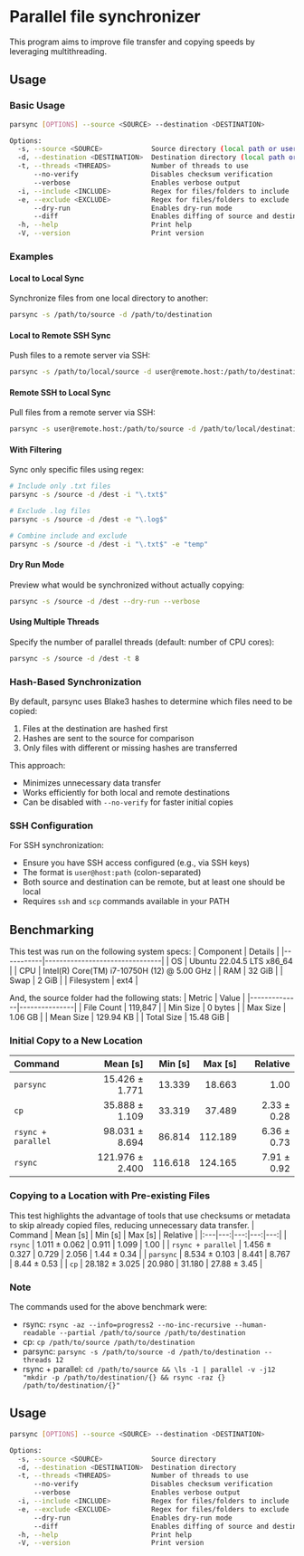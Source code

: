 # Parallel file synchronizer
This program aims to improve file transfer and copying speeds by leveraging multithreading.

## Usage

### Basic Usage

```bash
parsync [OPTIONS] --source <SOURCE> --destination <DESTINATION>

Options:
  -s, --source <SOURCE>            Source directory (local path or user@host:path for SSH)
  -d, --destination <DESTINATION>  Destination directory (local path or user@host:path for SSH)
  -t, --threads <THREADS>          Number of threads to use
      --no-verify                  Disables checksum verification
      --verbose                    Enables verbose output
  -i, --include <INCLUDE>          Regex for files/folders to include
  -e, --exclude <EXCLUDE>          Regex for files/folders to exclude
      --dry-run                    Enables dry-run mode
      --diff                       Enables diffing of source and destination directories
  -h, --help                       Print help
  -V, --version                    Print version
```

### Examples

#### Local to Local Sync
Synchronize files from one local directory to another:
```bash
parsync -s /path/to/source -d /path/to/destination
```

#### Local to Remote SSH Sync
Push files to a remote server via SSH:
```bash
parsync -s /path/to/local/source -d user@remote.host:/path/to/destination
```

#### Remote SSH to Local Sync
Pull files from a remote server via SSH:
```bash
parsync -s user@remote.host:/path/to/source -d /path/to/local/destination
```

#### With Filtering
Sync only specific files using regex:
```bash
# Include only .txt files
parsync -s /source -d /dest -i "\.txt$"

# Exclude .log files
parsync -s /source -d /dest -e "\.log$"

# Combine include and exclude
parsync -s /source -d /dest -i "\.txt$" -e "temp"
```

#### Dry Run Mode
Preview what would be synchronized without actually copying:
```bash
parsync -s /source -d /dest --dry-run --verbose
```

#### Using Multiple Threads
Specify the number of parallel threads (default: number of CPU cores):
```bash
parsync -s /source -d /dest -t 8
```

### Hash-Based Synchronization

By default, parsync uses Blake3 hashes to determine which files need to be copied:

1. Files at the destination are hashed first
2. Hashes are sent to the source for comparison
3. Only files with different or missing hashes are transferred

This approach:
- Minimizes unnecessary data transfer
- Works efficiently for both local and remote destinations
- Can be disabled with `--no-verify` for faster initial copies

### SSH Configuration

For SSH synchronization:
- Ensure you have SSH access configured (e.g., via SSH keys)
- The format is `user@host:path` (colon-separated)
- Both source and destination can be remote, but at least one should be local
- Requires `ssh` and `scp` commands available in your PATH

## Benchmarking
This test was run on the following system specs:
| Component | Details                        |
|-----------|--------------------------------|
| OS        | Ubuntu 22.04.5 LTS x86_64      |
| CPU       | Intel(R) Core(TM) i7-10750H (12) @ 5.00 GHz |
| RAM       | 32 GiB            |
| Swap       | 2 GiB            |
| Filesystem       | ext4            |

And, the source folder had the following stats:
| Metric       | Value         |
|--------------|---------------|
| File Count   | 119,847       |
| Min Size     | 0 bytes       |
| Max Size     | 1.06 GB       |
| Mean Size    | 129.94 KB     |
| Total Size   | 15.48 GiB     |

### Initial Copy to a New Location

| Command | Mean [s] | Min [s] | Max [s] | Relative |
|:---|---:|---:|---:|---:|
| `parsync` | 15.426 ± 1.771 | 13.339 | 18.663 | 1.00 |
| `cp` | 35.888 ± 1.109 | 33.319 | 37.489 | 2.33 ± 0.28 |
| `rsync + parallel` | 98.031 ± 8.694 | 86.814 | 112.189 | 6.36 ± 0.73 |
| `rsync` | 121.976 ± 2.400 | 116.618 | 124.165 | 7.91 ± 0.92 |

### Copying to a Location with Pre-existing Files
This test highlights the advantage of tools that use checksums or metadata to skip already copied files, reducing unnecessary data transfer.
| Command | Mean [s] | Min [s] | Max [s] | Relative |
|:---|---:|---:|---:|---:|
| `rsync` | 1.011 ± 0.062 | 0.911 | 1.099 | 1.00 |
| `rsync + parallel` | 1.456 ± 0.327 | 0.729 | 2.056 | 1.44 ± 0.34 |
| `parsync` | 8.534 ± 0.103 | 8.441 | 8.767 | 8.44 ± 0.53 |
| `cp` | 28.182 ± 3.025 | 20.980 | 31.180 | 27.88 ± 3.45 |

### Note
The commands used for the above benchmark were:
- rsync: `rsync -az --info=progress2 --no-inc-recursive --human-readable --partial /path/to/source /path/to/destination`
- cp: `cp /path/to/source /path/to/destination`
- parsync: `parsync -s /path/to/source -d /path/to/destination --threads 12`
- rsync + parallel: `cd /path/to/source && \ls -1 | parallel -v -j12 "mkdir -p /path/to/destination/{} && rsync -raz {} /path/to/destination/{}"`

## Usage
```bash
parsync [OPTIONS] --source <SOURCE> --destination <DESTINATION>

Options:
  -s, --source <SOURCE>            Source directory
  -d, --destination <DESTINATION>  Destination directory
  -t, --threads <THREADS>          Number of threads to use
      --no-verify                  Disables checksum verification
      --verbose                    Enables verbose output
  -i, --include <INCLUDE>          Regex for files/folders to include
  -e, --exclude <EXCLUDE>          Regex for files/folders to exclude
      --dry-run                    Enables dry-run mode
      --diff                       Enables diffing of source and destination directories
  -h, --help                       Print help
  -V, --version                    Print version
```
